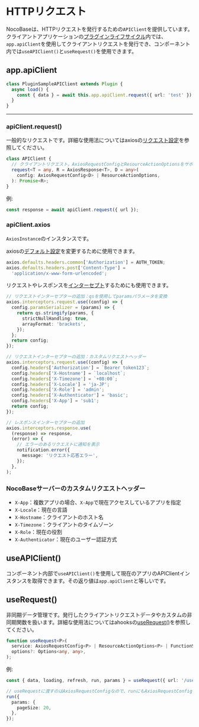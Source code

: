 # HTTPリクエスト

NocoBaseは、HTTPリクエストを発行するための`APIClient`を提供しています。クライアントアプリケーションの[プラグインライフサイクル](/development/client#プラグインの声明周期)内では、`app.apiClient`を使用してクライアントリクエストを発行でき、コンポーネント内では`useAPIClient()`と`useRequest()`を使用できます。

## app.apiClient

```ts
class PluginSampleAPIClient extends Plugin {
  async load() {
    const { data } = await this.app.apiClient.request({ url: 'test' });
  }
}
```

---

### apiClient.request()

一般的なリクエストです。詳細な使用法についてはaxiosの[リクエスト設定](https://axios-http.com/docs/req_config)を参照してください。

```ts
class APIClient {
  // クライアントリクエスト。AxiosRequestConfigとResourceActionOptionsをサポート
  request<T = any, R = AxiosResponse<T>, D = any>(
    config: AxiosRequestConfig<D> | ResourceActionOptions,
  ): Promise<R>;
}
```

例:

```ts
const response = await apiClient.request({ url });
```

### apiClient.axios

`AxiosInstance`のインスタンスです。

axiosの[デフォルト設定](https://axios-http.com/docs/config_defaults)を変更するために使用できます。

```ts
axios.defaults.headers.common['Authorization'] = AUTH_TOKEN;
axios.defaults.headers.post['Content-Type'] =
  'application/x-www-form-urlencoded';
```

リクエストやレスポンスを[インターセプト](https://axios-http.com/docs/interceptors)するためにも使用できます。

```ts
// リクエストインターセプターの追加：qsを使用してparamsパラメータを変換
axios.interceptors.request.use((config) => {
  config.paramsSerializer = (params) => {
    return qs.stringify(params, {
      strictNullHandling: true,
      arrayFormat: 'brackets',
    });
  };
  return config;
});

// リクエストインターセプターの追加：カスタムリクエストヘッダー
axios.interceptors.request.use((config) => {
  config.headers['Authorization'] = `Bearer token123`;
  config.headers['X-Hostname'] = `localhost`;
  config.headers['X-Timezone'] = `+08:00`;
  config.headers['X-Locale'] = 'ja-JP';
  config.headers['X-Role'] = 'admin';
  config.headers['X-Authenticator'] = 'basic';
  config.headers['X-App'] = 'sub1';
  return config;
});

// レスポンスインターセプターの追加
axios.interceptors.response.use(
  (response) => response,
  (error) => {
    // エラーのあるリクエストに通知を表示
    notification.error({
      message: 'リクエスト応答エラー',
    });
  },
);
```

### NocoBaseサーバーのカスタムリクエストヘッダー

- `X-App`：複数アプリの場合、`X-App`で現在アクセスしているアプリを指定
- `X-Locale`：現在の言語
- `X-Hostname`：クライアントのホスト名
- `X-Timezone`：クライアントのタイムゾーン
- `X-Role`：現在の役割
- `X-Authenticator`：現在のユーザー認証方式

## useAPIClient()

コンポーネント内部で`useAPIClient()`を使用して現在のアプリのAPIClientインスタンスを取得できます。その返り値は`app.apiClient`と等しいです。

## useRequest()

非同期データ管理です。発行したクライアントリクエストデータやカスタムの非同期関数を扱います。詳細な使用法についてはahooksの[useRequest()](https://ahooks.js.org/hooks/use-request/index)を参照してください。

```ts
function useRequest<P>(
  service: AxiosRequestConfig<P> | ResourceActionOptions<P> | FunctionService,
  options?: Options<any, any>,
);
```

例:

```ts
const { data, loading, refresh, run, params } = useRequest({ url: '/users' });

// useRequestに渡すのはAxiosRequestConfigなので、runにもAxiosRequestConfigを渡します。
run({
  params: {
    pageSize: 20,
  },
});
```

